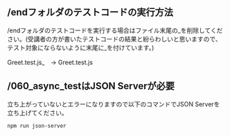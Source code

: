 ## /endフォルダのテストコードの実行方法
/endフォルダのテストコードを実行する場合はファイル末尾の_を削除してください。(受講者の方が書いたテストコードの結果と紛らわしいと思いますので、テスト対象にならないように末尾に_を付けています。)

Greet.test.js_　-> Greet.test.js

## /060_async_testはJSON Serverが必要
立ち上がっていないとエラーになりますので以下のコマンドでJSON Serverを立ち上げてください。

``` json-serverの立ち上げコマンド
npm run json-server
```